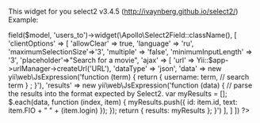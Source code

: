 This widget for you select2 v3.4.5 (http://ivaynberg.github.io/select2/)
 Example:
 <?=


    $form->field($model, 'users_to')->widget(\Apollo\Select2Field::className(), [

        'clientOptions' => [
            'allowClear' => true,
            'language' => 'ru',
            'maximumSelectionSize'=>'3',
            'multiple' => 'false',
            'minimumInputLength' => '3',
              'placeholder'=>"Search for a movie",
            'ajax' => [
                'url' => Yii::$app->urlManager->createUrl('URL'),
                'dataType' => 'json',
                'data' => new yii\web\JsExpression('function (term) {

                                                    return {
                                                        username: term, // search term

                                                        } ;
 }'),



                'results' => new yii\web\JsExpression('function (data) { // parse the results into the format expected by Select2.
 var myResults = [];
$.each(data, function (index, item) {
 myResults.push({
 id: item.id,
  text: item.FIO + " " + (item.login)
 });

});
                                            return {

                                              results: myResults
                                                 };
 }')


            ],

        ]

    ])




    ?>